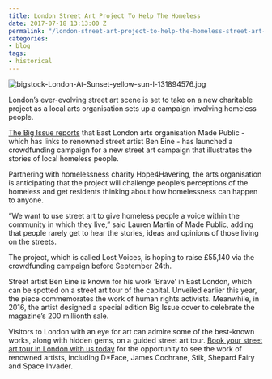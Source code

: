 ```yaml
---
title: London Street Art Project To Help The Homeless
date: 2017-07-18 13:13:00 Z
permalink: "/london-street-art-project-to-help-the-homeless-street-art-tour-london/"
categories:
- blog
tags:
- historical
---
```


![bigstock-London-At-Sunset-yellow-sun-l-131894576.jpg](/uploads/bigstock-London-At-Sunset-yellow-sun-l-131894576.jpg)

London’s ever-evolving street art scene is set to take on a new charitable project as a local arts organisation sets up a campaign involving homeless people.

[The Big Issue reports](https://www.bigissue.com/news/street-art-project-aims-capture-homeless-voices/) that East London arts organisation Made Public - which has links to renowned street artist Ben Eine - has launched a crowdfunding campaign for a new street art campaign that illustrates the stories of local homeless people.

Partnering with homelessness charity Hope4Havering, the arts organisation is anticipating that the project will challenge people’s perceptions of the homeless and get residents thinking about how homelessness can happen to anyone.

“We want to use street art to give homeless people a voice within the community in which they live,” said Lauren Martin of Made Public, adding that people rarely get to hear the stories, ideas and opinions of those living on the streets.

The project, which is called Lost Voices, is hoping to raise £55,140 via the crowdfunding campaign before September 24th.

Street artist Ben Eine is known for his work ‘Brave’ in East London, which can be spotted on a street art tour of the capital. Unveiled earlier this year, the piece commemorates the work of human rights activists. Meanwhile, in 2016, the artist designed a special edition Big Issue cover to celebrate the magazine’s 200 millionth sale.

Visitors to London with an eye for art can admire some of the best-known works, along with hidden gems, on a guided street art tour. [Book your street art tour in London with us today](http://www.insider-london.co.uk/tours/) for the opportunity to see the work of renowned artists, including D\*Face, James Cochrane, Stik, Shepard Fairy and Space Invader.
